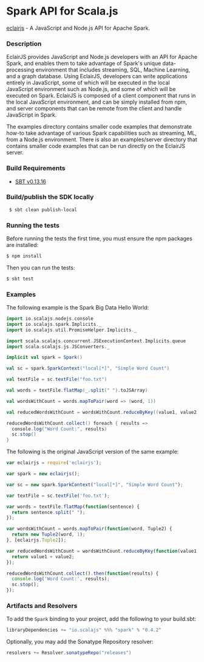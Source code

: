 Spark API for Scala.js
================================
[eclairjs](https://www.npmjs.com/package/eclairjs) - A JavaScript and Node.js API for Apache Spark.

### Description

EclairJS provides JavaScript and Node.js developers with an API for Apache Spark, and enables them to take advantage 
of Spark's unique data-processing environment that includes streaming, SQL, Machine Learning, and a graph database. 
Using EclairJS, developers can write applications entirely in JavaScript, some of which will be executed in the local 
JavaScript environment such as Node.js, and some of which will be executed on Spark. EclairJS is composed of a client 
component that runs in the local JavaScript environment, and can be simply installed from npm, and server components 
that can be remote from the client and handle JavaScript in Spark.

The examples directory contains smaller code examples that demonstrate how-to take advantage of various Spark 
capabilities such as streaming, ML, from a Node.js environment. There is also an examples/server directory that 
contains smaller code examples that can be run directly on the EclairJS server.

### Build Requirements

* [SBT v0.13.16](http://www.scala-sbt.org/download.html)


### Build/publish the SDK locally

```bash
 $ sbt clean publish-local
```

### Running the tests

Before running the tests the first time, you must ensure the npm packages are installed:

```bash
$ npm install
```

Then you can run the tests:

```bash
$ sbt test
```

### Examples

The following example is the Spark Big Data Hello World:

```scala
import io.scalajs.nodejs.console
import io.scalajs.spark.Implicits._
import io.scalajs.util.PromiseHelper.Implicits._

import scala.scalajs.concurrent.JSExecutionContext.Implicits.queue
import scala.scalajs.js.JSConverters._

implicit val spark = Spark()

val sc = spark.SparkContext("local[*]", "Simple Word Count")

val textFile = sc.textFile("foo.txt")

val words = textFile.flatMap(_.split(" ").toJSArray)

val wordsWithCount = words.mapToPair(word => (word, 1))

val reducedWordsWithCount = wordsWithCount.reduceByKey((value1, value2) => value1 + value2)

reducedWordsWithCount.collect() foreach { results =>
  console.log("Word Count:", results)
  sc.stop()
}
```

The following is the original JavaScript version of the same example:

```javascript
var eclairjs = require('eclairjs');

var spark = new eclairjs();

var sc = new spark.SparkContext("local[*]", "Simple Word Count");

var textFile = sc.textFile('foo.txt');

var words = textFile.flatMap(function(sentence) {
  return sentence.split(" ");
});

var wordsWithCount = words.mapToPair(function(word, Tuple2) {
  return new Tuple2(word, 1);
}, [eclairjs.Tuple2]);

var reducedWordsWithCount = wordsWithCount.reduceByKey(function(value1, value2) {
  return value1 + value2;
});

reducedWordsWithCount.collect().then(function(results) {
  console.log('Word Count:', results);
  sc.stop();
});
```

### Artifacts and Resolvers

To add the `Spark` binding to your project, add the following to your build.sbt:  

```sbt
libraryDependencies += "io.scalajs" %%% "spark" % "0.4.2"
```

Optionally, you may add the Sonatype Repository resolver:

```sbt   
resolvers += Resolver.sonatypeRepo("releases") 
```
